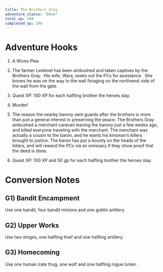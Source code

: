 ```yaml
---
title: The Brothers Gray
adventure_status: "Done"
total_xp: 200
completed_xp: 200
---
```




# Adventure Hooks

1. A Wives Plea

1. The farmer Lenlevel has been ambushed and taken captives by the Brothers Gray.  His wife, Wara, seeks out the PCs for assistance.  She knows he was on the way to the wall foraging on the northwest side of the wall from the gate.
2. Quest XP: 100 XP for each halfling brother the heroes slay.

1. Murder!

1. The reason the nearby barony sent guards after the brothers is more than just a general interest in preserving the peace. The Brothers Gray ambushed a merchant caravan leaving the barony just a few weeks ago, and killed everyone traveling with the merchant. The merchant was actually a cousin to the baron, and he wants his kinsman’s killers brought to justice. The baron has put a bounty on the heads of the killers, and will reward the PCs via an emissary if they show proof that the deed is done.
2. Quest XP: 100 XP and 50 gp for each halfling brother the heroes slay.

# Conversion Notes

## G1) Bandit Encampment

Use one bandit, four bandit minions and one goblin artillery.

## G2) Upper Works

Use two striges, one halfling thief and one halfling artillery.

## G3) Homecoming

Use one human irate thug, one wolf and one halfling rogue lurker.